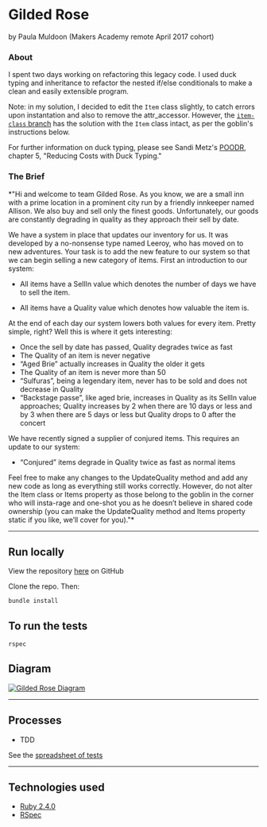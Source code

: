 # Gilded Rose
by Paula Muldoon (Makers Academy remote April 2017 cohort)

### About
I spent two days working on refactoring this legacy code.  I used duck typing and inheritance to refactor the nested if/else conditionals to make a clean and easily extensible program.

Note: in my solution, I decided to edit the `Item` class slightly, to catch errors upon instantation and also to remove the attr_accessor.  However, the [`item-class` branch](https://github.com/pmuldoon86/gilded-rose-ruby/tree/item-class) has the solution with the `Item` class intact, as per the goblin's instructions below.

For further information on duck typing, please see Sandi Metz's [POODR](http://www.poodr.com/), chapter 5, "Reducing Costs with Duck Typing."

### The Brief

*"Hi and welcome to team Gilded Rose. As you know, we are a small inn with a prime location in a prominent city run by a friendly innkeeper named Allison. We also buy and sell only the finest goods. Unfortunately, our goods are constantly degrading in quality as they approach their sell by date.

We have a system in place that updates our inventory for us. It was developed by a no-nonsense type named Leeroy, who has moved on to new adventures. Your task is to add the new feature to our system so that we can begin selling a new category of items. First an introduction to our system:

- All items have a SellIn value which denotes the number of days we have to sell the item.

- All items have a Quality value which denotes how valuable the item is.

At the end of each day our system lowers both values for every item. Pretty simple, right? Well this is where it gets interesting:

- Once the sell by date has passed, Quality degrades twice as fast
- The Quality of an item is never negative
- “Aged Brie” actually increases in Quality the older it gets
- The Quality of an item is never more than 50
- “Sulfuras”, being a legendary item, never has to be sold and does not decrease in Quality
- “Backstage passe”, like aged brie, increases in Quality as its SellIn value approaches; Quality increases by 2 when there are 10 days or less and by 3 when there are 5 days or less but Quality drops to 0 after the concert

We have recently signed a supplier of conjured items. This requires an update to our system:

* “Conjured” items degrade in Quality twice as fast as normal items

Feel free to make any changes to the UpdateQuality method and add any new code as long as everything still works correctly. However, do not alter the Item class or Items property as those belong to the goblin in the corner who will insta-rage and one-shot you as he doesn’t believe in shared code ownership (you can make the UpdateQuality method and Items property static if you like, we’ll cover for you)."*

---

## Run locally
View the repository [here](https://github.com/pmuldoon86/gilded-rose-ruby) on GitHub

Clone the repo. Then:

```bash
bundle install

```
## To run the tests
```bash
rspec
```

## Diagram
<a href="http://imgur.com/YF2GD7r"><img src="http://i.imgur.com/YF2GD7r.png" title="Gilded Rose Diagram" /></a>

---
## Processes
* TDD

See the [spreadsheet of tests](https://docs.google.com/spreadsheets/d/19mLGUjQzX0oeU_oTM6jcynBZSezARSlNLIVN_is0EJ4/edit?usp=sharing)

---
## Technologies used

* [Ruby 2.4.0](https://www.ruby-lang.org/en/)
* [RSpec](http://rspec.info/)
